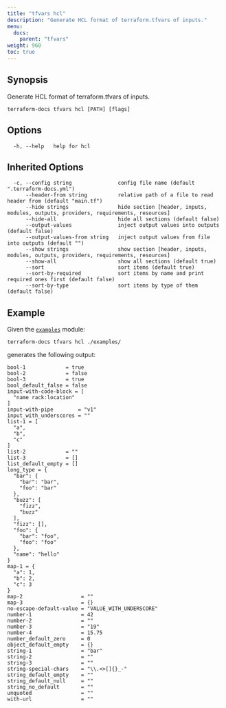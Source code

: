 ```yaml
---
title: "tfvars hcl"
description: "Generate HCL format of terraform.tfvars of inputs."
menu:
  docs:
    parent: "tfvars"
weight: 960
toc: true
---
```


## Synopsis

Generate HCL format of terraform.tfvars of inputs.

```console
terraform-docs tfvars hcl [PATH] [flags]
```

## Options

```console
  -h, --help   help for hcl
```

## Inherited Options

```console
  -c, --config string               config file name (default ".terraform-docs.yml")
      --header-from string          relative path of a file to read header from (default "main.tf")
      --hide strings                hide section [header, inputs, modules, outputs, providers, requirements, resources]
      --hide-all                    hide all sections (default false)
      --output-values               inject output values into outputs (default false)
      --output-values-from string   inject output values from file into outputs (default "")
      --show strings                show section [header, inputs, modules, outputs, providers, requirements, resources]
      --show-all                    show all sections (default true)
      --sort                        sort items (default true)
      --sort-by-required            sort items by name and print required ones first (default false)
      --sort-by-type                sort items by type of them (default false)
```

## Example

Given the [`examples`][examples] module:

```shell
terraform-docs tfvars hcl ./examples/
```

generates the following output:

    bool-1             = true
    bool-2             = false
    bool-3             = true
    bool_default_false = false
    input-with-code-block = [
      "name rack:location"
    ]
    input-with-pipe        = "v1"
    input_with_underscores = ""
    list-1 = [
      "a",
      "b",
      "c"
    ]
    list-2             = ""
    list-3             = []
    list_default_empty = []
    long_type = {
      "bar": {
        "bar": "bar",
        "foo": "bar"
      },
      "buzz": [
        "fizz",
        "buzz"
      ],
      "fizz": [],
      "foo": {
        "bar": "foo",
        "foo": "foo"
      },
      "name": "hello"
    }
    map-1 = {
      "a": 1,
      "b": 2,
      "c": 3
    }
    map-2                   = ""
    map-3                   = {}
    no-escape-default-value = "VALUE_WITH_UNDERSCORE"
    number-1                = 42
    number-2                = ""
    number-3                = "19"
    number-4                = 15.75
    number_default_zero     = 0
    object_default_empty    = {}
    string-1                = "bar"
    string-2                = ""
    string-3                = ""
    string-special-chars    = "\\.<>[]{}_-"
    string_default_empty    = ""
    string_default_null     = ""
    string_no_default       = ""
    unquoted                = ""
    with-url                = ""

[examples]: https://github.com/terraform-docs/terraform-docs/tree/master/examples
